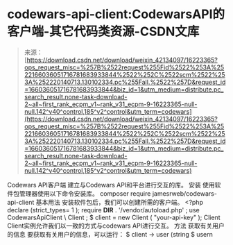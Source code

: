 <!--yml
category: codewars
date: 2022-08-13 11:29:16
-->

# codewars-api-client:CodewarsAPI的客户端-其它代码类资源-CSDN文库

> 来源：[https://download.csdn.net/download/weixin_42134097/16223365?ops_request_misc=%257B%2522request%255Fid%2522%253A%2522166036051716781683933844%2522%252C%2522scm%2522%253A%252220140713.130102334.pc%255Fall.%2522%257D&request_id=166036051716781683933844&biz_id=1&utm_medium=distribute.pc_search_result.none-task-download-2~all~first_rank_ecpm_v1~rank_v31_ecpm-9-16223365-null-null.142^v40^control,185^v2^control&utm_term=codewars](https://download.csdn.net/download/weixin_42134097/16223365?ops_request_misc=%257B%2522request%255Fid%2522%253A%2522166036051716781683933844%2522%252C%2522scm%2522%253A%252220140713.130102334.pc%255Fall.%2522%257D&request_id=166036051716781683933844&biz_id=1&utm_medium=distribute.pc_search_result.none-task-download-2~all~first_rank_ecpm_v1~rank_v31_ecpm-9-16223365-null-null.142^v40^control,185^v2^control&utm_term=codewars)

Codewars API客户端 建立与Codewars API和平台进行交互的库。 安装 使用软件包管理器使用以下命令安装库。 composer require jamesrweb/codewars-api-client 基本用法 安装软件包后，我们可以创建所需的客户端。 &lt;?php declare (strict_types= 1 ); require __DIR__ . '/vendor/autoload.php' ; use CodewarsApiClient \ Client ; $ client = new Client ( "your-api-key" ); Client Client实例允许我们以一致的方式与codewars API进行交互。 方法 获取有关用户的信息 要获取有关用户的信息，可以运行： $ client -> user (string $ usern